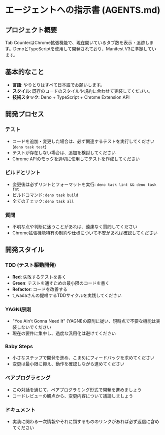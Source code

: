 # エージェントへの指示書 (AGENTS.md)

## プロジェクト概要

Tab CounterはChrome拡張機能で、現在開いているタブ数を表示・追跡します。DenoとTypeScriptを使用して開発されており、Manifest V3に準拠しています。

## 基本的なこと

- **言語**: やりとりはすべて日本語でお願いします。
- **スタイル**: 既存のコードのスタイルや規約に合わせて実装してください。
- **技術スタック**: Deno + TypeScript + Chrome Extension API

## 開発プロセス

### テスト
- コードを追加・変更した場合は、必ず関連するテストを実行してください (`deno task test`)
- テストが存在しない場合は、追加を検討してください
- Chrome APIのモックを適切に使用してテストを作成してください

### ビルドとリント
- 変更後は必ずリントとフォーマットを実行: `deno task lint && deno task fmt`
- ビルドコマンド: `deno task build`
- 全てのチェック: `deno task all`

### 質問
- 不明な点や判断に迷うことがあれば、遠慮なく質問してください
- Chrome拡張機能特有の制約や仕様について不安があれば確認してください

## 開発スタイル

### TDD (テスト駆動開発)
- **Red**: 失敗するテストを書く
- **Green**: テストを通すための最小限のコードを書く
- **Refactor**: コードを改善する
- t_wadaさんの提唱するTDDサイクルを実践してください

### YAGNI原則
- "You Ain't Gonna Need It" (YAGNI)の原則に従い、現時点で不要な機能は実装しないでください
- 現在の要件に集中し、過度な汎用化は避けてください

### Baby Steps
- 小さなステップで開発を進め、こまめにフィードバックを求めてください
- 変更は最小限に抑え、動作を確認しながら進めてください

### ペアプログラミング
- この対話を通じて、ペアプログラミング形式で開発を進めましょう
- コードレビューの観点から、変更内容について議論しましょう

### ドキュメント
- 実装に関わる一次情報やそれに類するもののリンクがあれば必ず返信に含めてください

